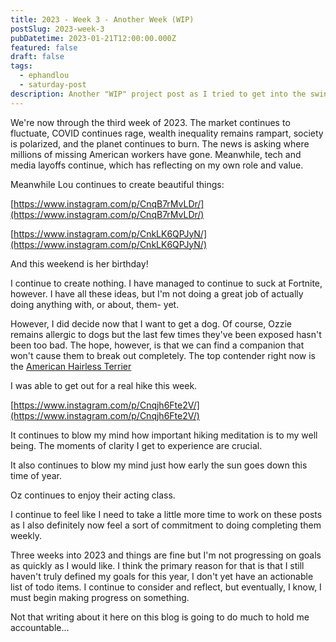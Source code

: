 ```yaml
---
title: 2023 - Week 3 - Another Week (WIP)
postSlug: 2023-week-3
pubDatetime: 2023-01-21T12:00:00.000Z
featured: false
draft: false
tags:
  - ephandlou
  - saturday-post
description: Another "WIP" project post as I tried to get into the swing of writing these posts. It's the first mention of wanting to get a dog. I also mention how important hiking meditation has become to me. I link to a couple of lovely things Lou has made and lament the slow progress on my 2023 goals, which I hadn't defined.
---
```


We're now through the third week of 2023. The market continues to fluctuate, COVID continues rage, wealth inequality remains rampart, society is polarized, and the planet continues to burn. The news is asking where millions of missing American workers have gone. Meanwhile, tech and media layoffs continue, which has reflecting on my own role and value.

Meanwhile Lou continues to create beautiful things:

[https://www.instagram.com/p/CnqB7rMvLDr/](https://www.instagram.com/p/CnqB7rMvLDr/)

[https://www.instagram.com/p/CnkLK6QPJyN/](https://www.instagram.com/p/CnkLK6QPJyN/)

And this weekend is her birthday!

I continue to create nothing. I have managed to continue to suck at Fortnite, however. I have all these ideas, but I'm not doing a great job of actually doing anything with, or about, them- yet.

However, I did decide now that I want to get a dog. Of course, Ozzie remains allergic to dogs but the last few times they've been exposed hasn't been too bad. The hope, however, is that we can find a companion that won't cause them to break out completely. The top contender right now is the [American Hairless Terrier](https://en.wikipedia.org/wiki/American_Hairless_Terrier)

I was able to get out for a real hike this week.

[https://www.instagram.com/p/Cnqjh6Fte2V/](https://www.instagram.com/p/Cnqjh6Fte2V/)

It continues to blow my mind how important hiking meditation is to my well being. The moments of clarity I get to experience are crucial.

It also continues to blow my mind just how early the sun goes down this time of year.

Oz continues to enjoy their acting class.

I continue to feel like I need to take a little more time to work on these posts as I also definitely now feel a sort of commitment to doing completing them weekly.

Three weeks into 2023 and things are fine but I'm not progressing on goals as quickly as I would like. I think the primary reason for that is that I still haven't truly defined my goals for this year, I don't yet have an actionable list of todo items. I continue to consider and reflect, but eventually, I know, I must begin making progress on something.

Not that writing about it here on this blog is going to do much to hold me accountable...
